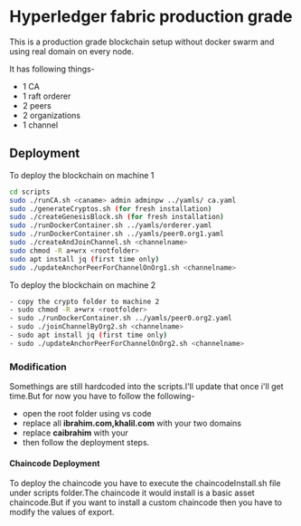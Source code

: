 # Hyperledger fabric production grade

This is a production grade blockchain setup without docker swarm and using real domain on every node.

It has following things-

- 1 CA
- 1 raft orderer
- 2 peers
- 2 organizations
- 1 channel


## Deployment

To deploy the blockchain on machine 1

```bash
cd scripts
sudo ./runCA.sh <caname> admin adminpw ../yamls/ ca.yaml
sudo ./generateCryptos.sh (for fresh installation)
sudo ./createGenesisBlock.sh (for fresh installation)
sudo ./runDockerContainer.sh ../yamls/orderer.yaml
sudo ./runDockerContainer.sh ../yamls/peer0.org1.yaml
sudo ./createAndJoinChannel.sh <channelname>
sudo chmod -R a+wrx <rootfolder>
sudo apt install jq (first time only)
sudo ./updateAnchorPeerForChannelOnOrg1.sh <channelname>
```
To deploy the blockchain on machine 2
```bash
- copy the crypto folder to machine 2
- sudo chmod -R a+wrx <rootfolder>
- sudo ./runDockerContainer.sh ../yamls/peer0.org2.yaml
- sudo ./joinChannelByOrg2.sh <channelname>
- sudo apt install jq (first time only)
- sudo ./updateAnchorPeerForChannelOnOrg2.sh <channelname>
```
### Modification

Somethings are still hardcoded into the scripts.I'll update that once i'll get time.But for now you have to follow the following-

- open the root folder using vs code
- replace all **ibrahim.com,khalil.com** with your two domains
- replace **caibrahim** with your <caname>
- then follow the deployment steps.

#### Chaincode Deployment

To deploy the chaincode you have to execute the chaincodeInstall.sh file under scripts folder.The chaincode it would install is a basic asset chaincode.But if you want to install a custom chaincode then you have to modify the values of export.
